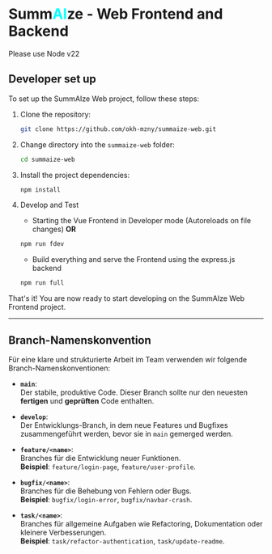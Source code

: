 # Summ<span style="color: #00ffff;">AI</span>ze - Web Frontend and Backend

Please use Node v22

## Developer set up

To set up the SummAIze Web project, follow these steps:

1. Clone the repository:

   ```bash
   git clone https://github.com/okh-mzny/summaize-web.git
   ```

2. Change directory into the `summaize-web` folder:

   ```bash
   cd summaize-web
   ```

3. Install the project dependencies:

   ```bash
   npm install
   ```

4. Develop and Test

   - Starting the Vue Frontend in Developer mode (Autoreloads on file changes) **OR**

   ```bash
   npm run fdev
   ```

   - Build everything and serve the Frontend using the express.js backend

   ```bash
   npm run full
   ```

That's it! You are now ready to start developing on the SummAIze Web Frontend project.

---------------
## Branch-Namenskonvention

Für eine klare und strukturierte Arbeit im Team verwenden wir folgende Branch-Namenskonventionen:

* **`main`**:  
   Der stabile, produktive Code. Dieser Branch sollte nur den neuesten **fertigen** und **geprüften** Code enthalten.

* **`develop`**:  
   Der Entwicklungs-Branch, in dem neue Features und Bugfixes zusammengeführt werden, bevor sie in `main` gemerged werden.

* **`feature/<name>`**:  
   Branches für die Entwicklung neuer Funktionen.  
   **Beispiel**: `feature/login-page`, `feature/user-profile`.

* **`bugfix/<name>`**:  
   Branches für die Behebung von Fehlern oder Bugs.  
   **Beispiel**: `bugfix/login-error`, `bugfix/navbar-crash`.

* **`task/<name>`**:  
   Branches für allgemeine Aufgaben wie Refactoring, Dokumentation oder kleinere Verbesserungen.  
   **Beispiel**: `task/refactor-authentication`, `task/update-readme`.
